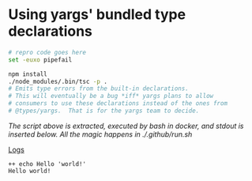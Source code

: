 # Using yargs' bundled type declarations

```bash
# repro code goes here
set -euxo pipefail

npm install
./node_modules/.bin/tsc -p .
# Emits type errors from the built-in declarations.
# This will eventually be a bug *iff* yargs plans to allow
# consumers to use these declarations instead of the ones from
# @types/yargs.  That is for the yargs team to decide.
```

*The script above is extracted, executed by bash in docker, and stdout is inserted below.  All the magic happens in ./.github/run.sh*

[Logs](https://github.com/cspotcode/repros/runs/76710127)

```output
++ echo Hello 'world!'
Hello world!
```
